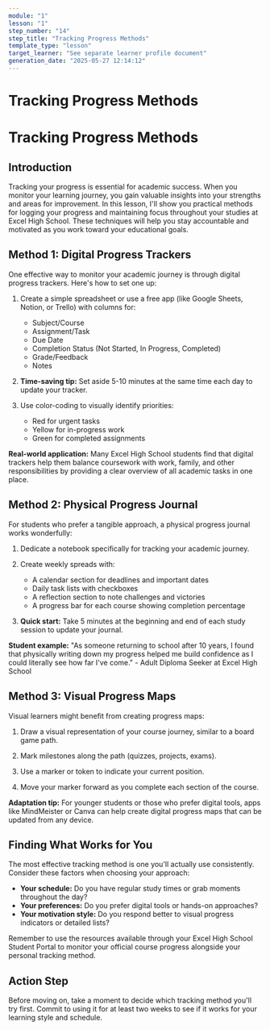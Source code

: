 ```yaml
---
module: "1"
lesson: "1"
step_number: "14"
step_title: "Tracking Progress Methods"
template_type: "lesson"
target_learner: "See separate learner profile document"
generation_date: "2025-05-27 12:14:12"
---
```


# Tracking Progress Methods

# Tracking Progress Methods

## Introduction
Tracking your progress is essential for academic success. When you monitor your learning journey, you gain valuable insights into your strengths and areas for improvement. In this lesson, I'll show you practical methods for logging your progress and maintaining focus throughout your studies at Excel High School. These techniques will help you stay accountable and motivated as you work toward your educational goals.

## Method 1: Digital Progress Trackers

One effective way to monitor your academic journey is through digital progress trackers. Here's how to set one up:

1. Create a simple spreadsheet or use a free app (like Google Sheets, Notion, or Trello) with columns for:
   - Subject/Course
   - Assignment/Task
   - Due Date
   - Completion Status (Not Started, In Progress, Completed)
   - Grade/Feedback
   - Notes

2. **Time-saving tip:** Set aside 5-10 minutes at the same time each day to update your tracker.

3. Use color-coding to visually identify priorities:
   - Red for urgent tasks
   - Yellow for in-progress work
   - Green for completed assignments

**Real-world application:** Many Excel High School students find that digital trackers help them balance coursework with work, family, and other responsibilities by providing a clear overview of all academic tasks in one place.

## Method 2: Physical Progress Journal

For students who prefer a tangible approach, a physical progress journal works wonderfully:

1. Dedicate a notebook specifically for tracking your academic journey.

2. Create weekly spreads with:
   - A calendar section for deadlines and important dates
   - Daily task lists with checkboxes
   - A reflection section to note challenges and victories
   - A progress bar for each course showing completion percentage

3. **Quick start:** Take 5 minutes at the beginning and end of each study session to update your journal.

**Student example:** "As someone returning to school after 10 years, I found that physically writing down my progress helped me build confidence as I could literally see how far I've come." - Adult Diploma Seeker at Excel High School

## Method 3: Visual Progress Maps

Visual learners might benefit from creating progress maps:

1. Draw a visual representation of your course journey, similar to a board game path.

2. Mark milestones along the path (quizzes, projects, exams).

3. Use a marker or token to indicate your current position.

4. Move your marker forward as you complete each section of the course.

**Adaptation tip:** For younger students or those who prefer digital tools, apps like MindMeister or Canva can help create digital progress maps that can be updated from any device.

## Finding What Works for You

The most effective tracking method is one you'll actually use consistently. Consider these factors when choosing your approach:

- **Your schedule:** Do you have regular study times or grab moments throughout the day?
- **Your preferences:** Do you prefer digital tools or hands-on approaches?
- **Your motivation style:** Do you respond better to visual progress indicators or detailed lists?

Remember to use the resources available through your Excel High School Student Portal to monitor your official course progress alongside your personal tracking method.

## Action Step

Before moving on, take a moment to decide which tracking method you'll try first. Commit to using it for at least two weeks to see if it works for your learning style and schedule.